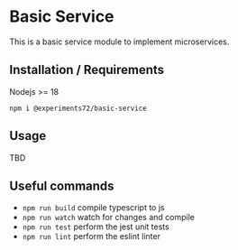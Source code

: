 # Basic Service

This is a basic service module to implement microservices.

## Installation / Requirements

Nodejs >= 18

`npm i @experiments72/basic-service`

## Usage

TBD

## Useful commands

* `npm run build`   compile typescript to js
* `npm run watch`   watch for changes and compile
* `npm run test`    perform the jest unit tests
* `npm run lint`    perform the eslint linter
